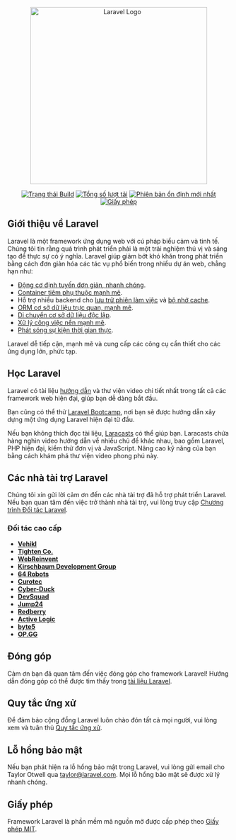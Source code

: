 <p align="center"><a href="https://laravel.com" target="_blank"><img src="https://raw.githubusercontent.com/laravel/art/master/logo-lockup/5%20SVG/2%20CMYK/1%20Full%20Color/laravel-logolockup-cmyk-red.svg" width="400" alt="Laravel Logo"></a></p>

<p align="center">
<a href="https://github.com/laravel/framework/actions"><img src="https://github.com/laravel/framework/workflows/tests/badge.svg" alt="Trạng thái Build"></a>
<a href="https://packagist.org/packages/laravel/framework"><img src="https://img.shields.io/packagist/dt/laravel/framework" alt="Tổng số lượt tải"></a>
<a href="https://packagist.org/packages/laravel/framework"><img src="https://img.shields.io/packagist/v/laravel/framework" alt="Phiên bản ổn định mới nhất"></a>
<a href="https://packagist.org/packages/laravel/framework"><img src="https://img.shields.io/packagist/l/laravel/framework" alt="Giấy phép"></a>
</p>

## Giới thiệu về Laravel

Laravel là một framework ứng dụng web với cú pháp biểu cảm và tinh tế. Chúng tôi tin rằng quá trình phát triển phải là một trải nghiệm thú vị và sáng tạo để thực sự có ý nghĩa. Laravel giúp giảm bớt khó khăn trong phát triển bằng cách đơn giản hóa các tác vụ phổ biến trong nhiều dự án web, chẳng hạn như:

- [Động cơ định tuyến đơn giản, nhanh chóng](https://laravel.com/docs/routing).
- [Container tiêm phụ thuộc mạnh mẽ](https://laravel.com/docs/container).
- Hỗ trợ nhiều backend cho [lưu trữ phiên làm việc](https://laravel.com/docs/session) và [bộ nhớ cache](https://laravel.com/docs/cache).
- [ORM cơ sở dữ liệu trực quan, mạnh mẽ](https://laravel.com/docs/eloquent).
- [Di chuyển cơ sở dữ liệu độc lập](https://laravel.com/docs/migrations).
- [Xử lý công việc nền mạnh mẽ](https://laravel.com/docs/queues).
- [Phát sóng sự kiện thời gian thực](https://laravel.com/docs/broadcasting).

Laravel dễ tiếp cận, mạnh mẽ và cung cấp các công cụ cần thiết cho các ứng dụng lớn, phức tạp.

## Học Laravel

Laravel có tài liệu [hướng dẫn](https://laravel.com/docs) và thư viện video chi tiết nhất trong tất cả các framework web hiện đại, giúp bạn dễ dàng bắt đầu.

Bạn cũng có thể thử [Laravel Bootcamp](https://bootcamp.laravel.com), nơi bạn sẽ được hướng dẫn xây dựng một ứng dụng Laravel hiện đại từ đầu.

Nếu bạn không thích đọc tài liệu, [Laracasts](https://laracasts.com) có thể giúp bạn. Laracasts chứa hàng nghìn video hướng dẫn về nhiều chủ đề khác nhau, bao gồm Laravel, PHP hiện đại, kiểm thử đơn vị và JavaScript. Nâng cao kỹ năng của bạn bằng cách khám phá thư viện video phong phú này.

## Các nhà tài trợ Laravel

Chúng tôi xin gửi lời cảm ơn đến các nhà tài trợ đã hỗ trợ phát triển Laravel. Nếu bạn quan tâm đến việc trở thành nhà tài trợ, vui lòng truy cập [Chương trình Đối tác Laravel](https://partners.laravel.com).

### Đối tác cao cấp

- **[Vehikl](https://vehikl.com/)**
- **[Tighten Co.](https://tighten.co)**
- **[WebReinvent](https://webreinvent.com/)**
- **[Kirschbaum Development Group](https://kirschbaumdevelopment.com)**
- **[64 Robots](https://64robots.com)**
- **[Curotec](https://www.curotec.com/services/technologies/laravel/)**
- **[Cyber-Duck](https://cyber-duck.co.uk)**
- **[DevSquad](https://devsquad.com/hire-laravel-developers)**
- **[Jump24](https://jump24.co.uk)**
- **[Redberry](https://redberry.international/laravel/)**
- **[Active Logic](https://activelogic.com)**
- **[byte5](https://byte5.de)**
- **[OP.GG](https://op.gg)**

## Đóng góp

Cảm ơn bạn đã quan tâm đến việc đóng góp cho framework Laravel! Hướng dẫn đóng góp có thể được tìm thấy trong [tài liệu Laravel](https://laravel.com/docs/contributions).

## Quy tắc ứng xử

Để đảm bảo cộng đồng Laravel luôn chào đón tất cả mọi người, vui lòng xem và tuân thủ [Quy tắc ứng xử](https://laravel.com/docs/contributions#code-of-conduct).

## Lỗ hổng bảo mật

Nếu bạn phát hiện ra lỗ hổng bảo mật trong Laravel, vui lòng gửi email cho Taylor Otwell qua [taylor@laravel.com](mailto:taylor@laravel.com). Mọi lỗ hổng bảo mật sẽ được xử lý nhanh chóng.

## Giấy phép

Framework Laravel là phần mềm mã nguồn mở được cấp phép theo [Giấy phép MIT](https://opensource.org/licenses/MIT).
